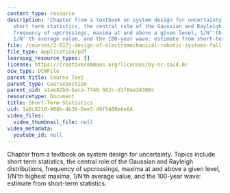 ```yaml
---
content_type: resource
description: 'Chapter from a textbook on system design for uncertainty. Topics include
  short term statistics, the central role of the Gaussian and Rayleigh distributions,
  frequency of upcrossings, maxima at and above a given level, 1/N''th highest maxima,
  1/N''th average value, and the 100-year wave: estimate from short-term statistics.'
file: /courses/2-017j-design-of-electromechanical-robotic-systems-fall-2009/1a8c8210908b4b396ee3d9f5408e6e64_MIT2_017JF09_ch05.pdf
file_type: application/pdf
learning_resource_types: []
license: https://creativecommons.org/licenses/by-nc-sa/4.0/
ocw_type: OCWFile
parent_title: Course Text
parent_type: CourseSection
parent_uid: a1ae82bd-baca-7740-562c-d1f0ae24300c
resourcetype: Document
title: Short-Term Statistics
uid: 1a8c8210-908b-4b39-6ee3-d9f5408e6e64
video_files:
  video_thumbnail_file: null
video_metadata:
  youtube_id: null
---
```

Chapter from a textbook on system design for uncertainty. Topics include short term statistics, the central role of the Gaussian and Rayleigh distributions, frequency of upcrossings, maxima at and above a given level, 1/N'th highest maxima, 1/N'th average value, and the 100-year wave: estimate from short-term statistics.